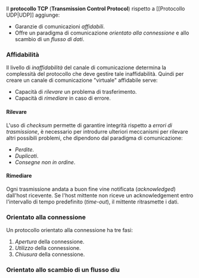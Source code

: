 Il **protocollo TCP** (**Transmission Control Protocol**) rispetto a [[Protocollo UDP|UDP]] aggiunge:
- Garanzie di comunicazioni *affidabili*.
- Offre un paradigma di comunicazione *orientato alla connessione* e allo scambio di un *flusso di dati*.

### Affidabilità
Il livello di *inaffidabilità* del canale di comunicazione determina la complessità del protocollo che deve gestire tale inaffidabilità.
Quindi per creare un canale di comunicazione "virtuale" affidabile serve:
- Capacità di *rilevare* un problema di trasferimento.
- Capacità di *rimediare* in caso di errore.

#### Rilevare
L'uso di *checksum* permette di garantire integrità rispetto a *errori di trasmissione*, è necessario per introdurre ulteriori meccanismi per rilevare altri possibili problemi, che dipendono dal paradigma di comunicazione:
- *Perdite*.
- *Duplicati*.
- *Consegne non in ordine*.

#### Rimediare
Ogni trasmissione andata a buon fine vine notificata (*acknowledged*) dall'host ricevente.
Se l'host mittente non riceve un acknowledgement entro l'intervallo di tempo predefinito (*time-out*), il mittente ritrasmette i dati.

### Orientato alla connessione
Un protocollo orientato alla connessione ha tre fasi:
1. *Apertura* della connessione.
2. *Utilizzo* della connessione.
3. *Chiusura* della connessione.

### Orientato allo scambio di un flusso diu